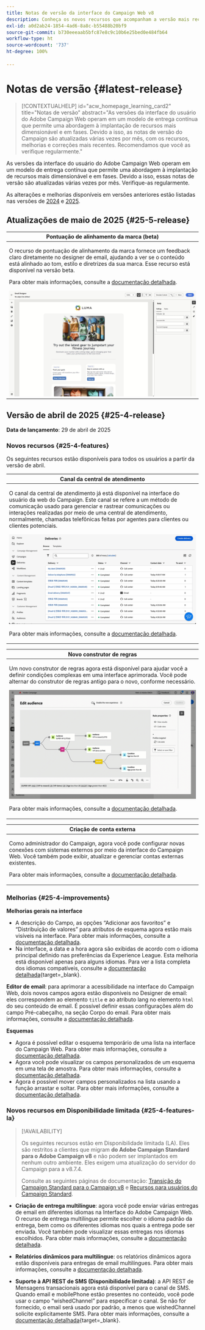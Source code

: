 ```yaml
---
title: Notas de versão da interface do Campaign Web v8
description: Conheça os novos recursos que acompanham a versão mais recente da interface do Campaign Web
exl-id: a0d2ab24-1854-4ad6-8a8c-b55488b20bf9
source-git-commit: b730eeeaab5bfc87e8c9c10b6e25bed0e484fb64
workflow-type: ht
source-wordcount: '737'
ht-degree: 100%

---
```


# Notas de versão {#latest-release}

>[!CONTEXTUALHELP]
>id="acw_homepage_learning_card2"
>title="Notas de versão"
>abstract="As versões da interface do usuário do Adobe Campaign Web operam em um modelo de entrega contínua que permite uma abordagem à implantação de recursos mais dimensionável e em fases. Devido a isso, as notas de versão do Campaign são atualizadas várias vezes por mês, com os recursos, melhorias e correções mais recentes. Recomendamos que você as verifique regularmente."

As versões da interface do usuário do Adobe Campaign Web operam em um modelo de entrega contínua que permite uma abordagem à implantação de recursos mais dimensionável e em fases. Devido a isso, essas notas de versão são atualizadas várias vezes por mês. Verifique-as regularmente.

As alterações e melhorias disponíveis em versões anteriores estão listadas nas versões de [2024](release-notes-24.md) e [2025](release-notes-25.md).

## Atualizações de maio de 2025 {#25-5-release}

<table>
<thead>
<tr>
<th><strong>Pontuação de alinhamento da marca (beta)</strong><br/></th>
</tr>
</thead>
<tbody>
<tr>
<td>
<p>O recurso de pontuação de alinhamento da marca fornece um feedback claro diretamente no designer de email, ajudando a ver se o conteúdo está alinhado ao tom, estilo e diretrizes da sua marca. Esse recurso está disponível na versão beta.</p>
<p>Para obter mais informações, consulte a <a href="../content/brands-score.md">documentação detalhada</a>.</p>
<img src="assets/do-not-localize/brand-score.gif">
</td>
</tr>
</tbody>
</table>

## Versão de abril de 2025 {#25-4-release}

**Data de lançamento**: 29 de abril de 2025

### Novos recursos {#25-4-features}

Os seguintes recursos estão disponíveis para todos os usuários a partir da versão de abril.

<table>
<thead>
<tr>
<th><strong>Canal da central de atendimento</strong><br/></th>
</tr>
</thead>
<tbody>
<tr>
<td>
<p>O canal da central de atendimento já está disponível na interface do usuário da web do Campaign. Este canal se refere a um método de comunicação usado para gerenciar e rastrear comunicações ou interações realizadas por meio de uma central de atendimento, normalmente, chamadas telefônicas feitas por agentes para clientes ou clientes potenciais.</p>
<img src="assets/do-not-localize/call-center.gif">
<p>Para obter mais informações, consulte a <a href="../call-center/gs-call-center.md">documentação detalhada</a>.</p>
</td>
</tr>
</tbody>
</table>

<table>
<thead>
<tr>
<th><strong>Novo construtor de regras</strong><br/></th>
</tr>
</thead>
<tbody>
<tr>
<td>
<p>Um novo construtor de regras agora está disponível para ajudar você a definir condições complexas em uma interface aprimorada. Você pode alternar do construtor de regras antigo para o novo, conforme necessário.</p>
<img src="assets/do-not-localize/rule-builder-release.gif">
<p>Para obter mais informações, consulte a <a href="../query/query-modeler-overview.md">documentação detalhada</a>.</p>
</td>
</tr>
</tbody>
</table>

<table>
<thead>
<tr>
<th><strong>Criação de conta externa</strong><br/></th>
</tr>
</thead>
<tbody>
<tr>
<td>
<p>Como administrador do Campaign, agora você pode configurar novas conexões com sistemas externos por meio da interface do Campaign Web.
Você também pode exibir, atualizar e gerenciar contas externas existentes.</p>
<p>Para obter mais informações, consulte a <a href="../administration/external-account.md">documentação detalhada</a>.</p>
</td>
</tr>
</tbody>
</table>

### Melhorias {#25-4-improvements}

**Melhorias gerais na interface**

* A descrição do Campo, as opções “Adicionar aos favoritos” e “Distribuição de valores” para atributos de esquema agora estão mais visíveis na interface. Para obter mais informações, consulte a [documentação detalhada](../get-started/attributes.md).
* Na interface, a data e a hora agora são exibidas de acordo com o idioma principal definido nas preferências da Experience League. Esta melhoria está disponível apenas para alguns idiomas. Para ver a lista completa dos idiomas compatíveis, consulte a [documentação detalhada](https://experienceleague.adobe.com/pt-br/docs/core-services/interface/features/browser-language){target=_blank}.

<!--
ko * Built-in options are now only visible in the list of options if the **Show advanced options** toggle is activated.
ko * The typology rules creation screen has been updated to facilitate the selection of the type of rule.
-->

**Editor de email**: para aprimorar a acessibilidade na interface do Campaign Web, dois novos campos agora estão disponíveis no Designer de email: eles correspondem ao elemento `title` e ao atributo lang no elemento `html` do seu conteúdo de email. É possível definir essas configurações além do campo Pré-cabeçalho, na seção Corpo do email. Para obter mais informações, consulte a [documentação detalhada](../email/metadata.md).

<!--
**Workflow**: You can now select an existing Javascript code in workflow properties or in a Javascript activity.    
-->

**Esquemas**

* Agora é possível editar o esquema temporário de uma lista na interface do Campaign Web. Para obter mais informações, consulte a [documentação detalhada](../audience/manage-audience.md).
* Agora você pode visualizar os campos personalizados de um esquema em uma tela de amostra. Para obter mais informações, consulte a [documentação detalhada](../administration/custom-fields.md#add).
* Agora é possível mover campos personalizados na lista usando a função arrastar e soltar. Para obter mais informações, consulte a [documentação detalhada](../administration/custom-fields.md#add).


### Novos recursos em Disponibilidade limitada {#25-4-features-la}

>[!AVAILABILITY]
>
>Os seguintes recursos estão em Disponibilidade limitada (LA). Eles são restritos a clientes que migram **do Adobe Campaign Standard para o Adobe Campaign v8** e não podem ser implantados em nenhum outro ambiente. Eles exigem uma atualização do servidor do Campaign para a v8.7.4.
>
>Consulte as seguintes páginas de documentação: [Transição do Campaign Standard para o Campaign v8](../rn/acs-migration.md) e [Recursos para usuários do Campaign Standard](https://experienceleague.adobe.com/pt-br/docs/experience-cloud/campaign/campaign-standard-migration-home).

* **Criação de entrega multilíngue**: agora você pode enviar várias entregas de email em diferentes idiomas na Interface do Adobe Campaign Web. O recurso de entrega multilíngue permite escolher o idioma padrão da entrega, bem como os diferentes idiomas nos quais a entrega pode ser enviada. Você também pode visualizar essas entregas nos idiomas escolhidos. Para obter mais informações, consulte a [documentação detalhada](../email/edit-content.md).

* **Relatórios dinâmicos para multilíngue**: os relatórios dinâmicos agora estão disponíveis para entregas de email multilíngues. Para obter mais informações, consulte a [documentação detalhada](../reporting/global-reports.md).

* **Suporte à API REST de SMS (Disponibilidade limitada)**: a API REST de Mensagens transacionais agora está disponível para o canal de SMS. Quando email e mobilePhone estão presentes no conteúdo, você pode usar o campo “wishedChannel” para especificar o canal. Se não for fornecido, o email será usado por padrão, a menos que wishedChannel solicite explicitamente SMS. Para obter mais informações, consulte a [documentação detalhada](https://experienceleague.adobe.com/pt-br/docs/experience-cloud/campaign/apis/managing-transactional-messages){target=_blank}.

